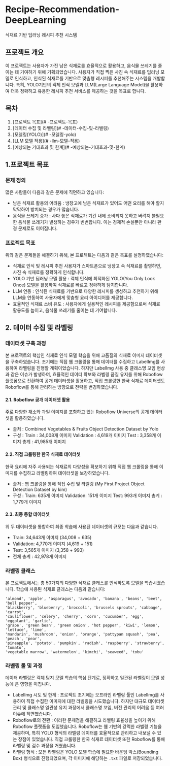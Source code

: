 # Recipe-Recommendation-DeepLearning
식재료 기반 딥러닝 레시피 추천 시스템
## 프로젝트 개요
이 프로젝트는 사용자가 가진 남은 식재료를 효율적으로 활용하고, 음식물 쓰레기를 줄이는 데 기여하기 위해 기획되었습니다. 사용자가 직접 찍은 사진 속 식재료를 딥러닝 모델로 인식하고, 인식된 식재료를 기반으로 맞춤형 레시피를 추천해주는 시스템을 개발합니다. 특히, YOLO기반의 객체 인식 모델과 LLM(Large Language Model)을 활용하여 더욱 정확하고 유용한 레시피 추천 서비스를 제공하는 것을 목표로 합니다.

## 목차
1. [프로젝트 목표](# -프로젝트-목표)
2. [데이터 수집 및 라벨링](# -데이터-수집-및-라벨링)
3. [모델링(YOLO)](# -모델링-yolo)
4. [LLM 모델 적용](# -llm-모델-적용)
5. [예상되는 기대효과 및 한계](# -예상되는-기대효과-및-한계)

## 1.프로젝트 목표

### 문제 정의
많은 사람들이 다음과 같은 문제에 직면하고 있습니다:
* 남은 식재료 활용의 어려움 : 냉장고에 남은 식재료가 있어도 어떤 요리를 해야 할지 막막하여 방치되는 경우가 많습니다.
* 음식물 쓰레기 증가 : 사다 놓은 식재료가 기간 내에 소비되지 못하고 버려져 불필요한 음식물 쓰레기가 발생하는 경우가 빈번합니다. 이는 경제적 손실뿐만 아니라 환경 문제로도 이어집니다.

### 프로젝트 목표
위와 같은 문제들을 해결하기 위해, 본 프로젝트는 다음과 같은 목표를 설정하였습니다:
* 식재료 인식 및 레시피 추천 사용자가 스마트폰으로 냉장고 속 식재료를 촬영하면, 사진 속 식재료를 정확하게 인식합니다.
* YOLO 기반 딥러닝 모델 활용 : 객체 인식에 최적화된 YOLO(You Only Look Once) 모델을 활용하여 식재료를 빠르고 정확하게 탐지합니다.
* LLM 연동 : 인식된 식재료를 기반으로 다양한 레시피를 생성하고 추천하기 위해 LLM을 연동하여 사용자에게 맞춤형 요리 아이디어를 제공합니다.
* 효율적인 식재료 소비 유도 : 사용자에게 실용적인 레시피를 제공함으로써 식재료 활용도를 높이고, 음식물 쓰레기를 줄이는 데 기여합니다.

## 2. 데이터 수집 및 라벨링

### 데이터셋 구축 과정
본 프로젝트의 핵심인 식재료 인식 모델 학습을 위해 고품질의 식재료 이미지 데이터셋을 구축하였습니다.
초기에는 직접 웹 크롤링을 통해 데이터를 수집하고 LabelImg를 사용하여 라벨링을 진행할 계획이었습니다. 하지만 LabelImg 사용 중 클래스명 꼬임 현상과 같은 이슈가 발생하여, 효율적인 데이터 확보와 라벨링 품질 유지를 위해 Roboflow 플랫폼으로 전환하여 공개 데이터셋을 활용하고, 직접 크롤링한 한국 식재료 데이터셋도 Roboflow를 통해 관리하는 방향으로 전략을 변경하였습니다.

#### 2.1. Roboflow 공개 데이터셋 활용
주로 다양한 채소와 과일 이미지를 포함하고 있는 Roboflow Universe의 공개 데이터셋을 활용하였습니다.
* 출처 : Combined Vegetables & Fruits Object Detection Dataset by Yolo
* 구성 : Train : 34,008개 이미지
         Validation : 4,619개 이미지
         Test : 3,358개 이미지
         총계 : 41,985개 이미지

#### 2.2. 직접 크롤링한 한국 식재료 데이터셋
한국 요리에 자주 사용되는 식재료의 다양성을 확보하기 위해 직접 웹 크롤링을 통해 이미지를 수집하고 라벨링하여 데이터셋을 보강하였습니다.
* 출처 : 웹 크롤링을 통해 직접 수집 및 라벨링 (My First Project Object Detection Dataset by kim)
* 구성 : Train: 635개 이미지
         Validation: 151개 이미지
         Test: 993개 이미지
         총계 : 1,779개 이미지

#### 2.3. 최종 통합 데이터셋
위 두 데이터셋을 통합하여 최종 학습에 사용된 데이터셋의 규모는 다음과 같습니다.
* Train: 34,643개 이미지 (34,008 + 635)
* Validation: 4,770개 이미지 (4,619 + 151)
* Test: 3,565개 이미지 (3,358 + 993)
* 전체 총계 : 42,978개 이미지

### 라벨링 클래스
본 프로젝트에서는 총 50가지의 다양한 식재료 클래스를 인식하도록 모델을 학습시켰습니다. 학습에 사용된 식재료 클래스는 다음과 같습니다: 
``` 
'almond', 'apple', 'asparagus', 'avocado', 'banana', 'beans', 'beet', 'bell pepper',
'blackberry', 'blueberry', 'broccoli', 'brussels sprouts', 'cabbage', 'carrot',
'cauliflower', 'celery', 'cherry', 'corn', 'cucumber', 'egg', 'eggplant', 'garlic',
'grape', 'green bean', 'green onion', 'hot pepper', 'kiwi', 'lemon', 'lettuce', 'lime',
'mandarin', 'mushroom', 'onion', 'orange', 'pattypan squash', 'pea', 'peach', 'pear',
'pineapple', 'potato', 'pumpkin', 'radish', 'raspberry', 'strawberry', 'tomato',
'vegetable marrow', 'watermelon', 'kimchi', 'seaweed', 'tobu' 
```

### 라벨링 툴 및 과정
데이터 라벨링은 객체 탐지 모델 학습의 핵심 단계로, 정확하고 일관된 라벨링이 모델 성능에 큰 영향을 미칩니다.

* LabelImg 시도 및 한계 : 프로젝트 초기에는 오프라인 라벨링 툴인 LabelImg를 사용하여 직접 수집한 이미지에 대한 라벨링을 시도했습니다. 하지만 대규모 데이터셋 관리 및 클래스명 일관성 유지 과정에서 클래스명 꼬임, 버전 관리의 어려움 등 여러 이슈에 직면했습니다.
* Roboflow로의 전환 : 이러한 문제점을 해결하고 라벨링 효율성을 높이기 위해 Roboflow 플랫폼을 도입했습니다. Roboflow는 웹 기반의 강력한 라벨링 기능을 제공하며, 특히 YOLO 형식의 라벨링 데이터를 효율적으로 관리하고 내보낼 수 있는 장점이 있었습니다. 직접 크롤링한 한국 식재료 데이터셋 또한 Roboflow를 통해 라벨링 및 검수 과정을 거쳤습니다.
* 라벨링 형식 : 모든 라벨링은 YOLO 모델 학습에 필요한 바운딩 박스(Bounding Box) 형식으로 진행되었으며, 각 이미지에 해당하는 `.txt` 파일로 저장되었습니다.

  

